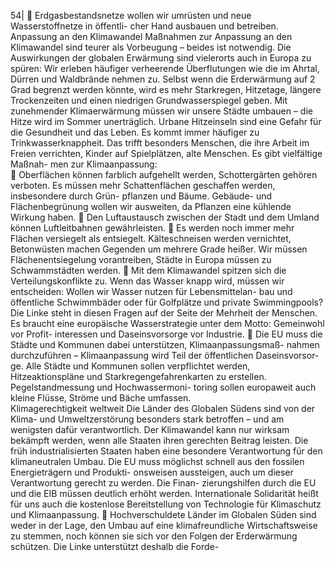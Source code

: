 54| 
 Erdgasbestandsnetze wollen wir umrüsten und neue Wasserstoffnetze in öffentli-
cher Hand ausbauen und betreiben. 
Anpassung an den Klimawandel 
Maßnahmen zur Anpassung an den Klimawandel sind teurer als Vorbeugung – beides 
ist notwendig. Die Auswirkungen der globalen Erwärmung sind vielerorts auch in 
Europa zu spüren: Wir erleben häufiger verheerende Überflutungen wie die im Ahrtal, 
Dürren und Waldbrände nehmen zu. Selbst wenn die Erderwärmung auf 2 Grad 
begrenzt werden könnte, wird es mehr Starkregen, Hitzetage, längere Trockenzeiten 
und einen niedrigen Grundwasserspiegel geben. Mit zunehmender Klimaerwärmung 
müssen wir unsere Städte umbauen – die Hitze wird im Sommer unerträglich. Urbane 
Hitzeinseln sind eine Gefahr für die Gesundheit und das Leben. Es kommt immer 
häufiger zu Trinkwasserknappheit. Das trifft besonders Menschen, die ihre Arbeit im 
Freien verrichten, Kinder auf Spielplätzen, alte Menschen. Es gibt vielfältige Maßnah-
men zur Klimaanpassung:  
 Oberflächen können farblich aufgehellt werden, Schottergärten gehören verboten. 
Es müssen mehr Schattenflächen geschaffen werden, insbesondere durch Grün-
pflanzen und Bäume. Gebäude- und Flächenbegrünung wollen wir ausweiten, da 
Pflanzen eine kühlende Wirkung haben. 
 Den Luftaustausch zwischen der Stadt und dem Umland können Luftleitbahnen 
gewährleisten. 
 Es werden noch immer mehr Flächen versiegelt als entsiegelt. Kälteschneisen 
werden vernichtet, Betonwüsten machen Gegenden um mehrere Grade heißer. Wir 
müssen Flächenentsiegelung vorantreiben, Städte in Europa müssen zu 
Schwammstädten werden. 
 Mit dem Klimawandel spitzen sich die Verteilungskonflikte zu. Wenn das Wasser 
knapp wird, müssen wir entscheiden: Wollen wir Wasser nutzen für Lebensmittelan-
bau und öffentliche Schwimmbäder oder für Golfplätze und private Swimmingpools? 
Die Linke steht in diesen Fragen auf der Seite der Mehrheit der Menschen. Es 
braucht eine europäische Wasserstrategie unter dem Motto: Gemeinwohl vor Profit-
interessen und Daseinsvorsorge vor Industrie. 
 Die EU muss die Städte und Kommunen dabei unterstützen, Klimaanpassungsmaß-
nahmen durchzuführen – Klimaanpassung wird Teil der öffentlichen Daseinsvorsor-
ge. Alle Städte und Kommunen sollen verpflichtet werden, Hitzeaktionspläne und 
Starkregengefahrenkarten zu erstellen. Pegelstandmessung und Hochwassermoni-
toring sollen europaweit auch kleine Flüsse, Ströme und Bäche umfassen.  
Klimagerechtigkeit weltweit 
Die Länder des Globalen Südens sind von der Klima- und Umweltzerstörung besonders 
stark betroffen – und am wenigsten dafür verantwortlich. Der Klimawandel kann nur 
wirksam bekämpft werden, wenn alle Staaten ihren gerechten Beitrag leisten. Die früh 
industrialisierten Staaten haben eine besondere Verantwortung für den klimaneutralen 
Umbau. Die EU muss möglichst schnell aus den fossilen Energieträgern und Produkti-
onsweisen aussteigen, auch um dieser Verantwortung gerecht zu werden. Die Finan-
zierungshilfen durch die EU und die EIB müssen deutlich erhöht werden. Internationale 
Solidarität heißt für uns auch die kostenlose Bereitstellung von Technologie für 
Klimaschutz und Klimaanpassung. 
 Hochverschuldete Länder im Globalen Süden sind weder in der Lage, den Umbau 
auf eine klimafreundliche Wirtschaftsweise zu stemmen, noch können sie sich vor 
den Folgen der Erderwärmung schützen. Die Linke unterstützt deshalb die Forde-

